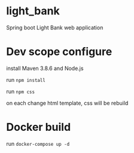 # light_bank
Spring boot Light Bank web application

# Dev scope configure
install Maven 3.8.6 and Node.js

run `npm install`

run `npm css`

on each change html template, css will be rebuild

# Docker build
run `docker-compose up -d`